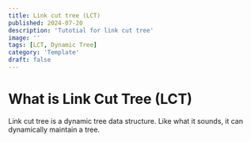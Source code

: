 ```yaml
---
title: Link cut tree (LCT)
published: 2024-07-20
description: 'Tutotial for link cut tree'
image: ''
tags: [LCT, Dynamic Tree]
category: 'Template'
draft: false 
---
```


# What is Link Cut Tree (LCT)
Link cut tree is a dynamic tree data structure. Like what it sounds, it can dynamically maintain a tree. 